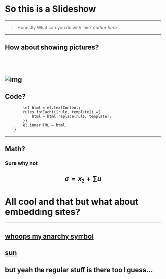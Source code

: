 # So this is a Slideshow
---
> Honestly What can you do with this? <cite>author here</cite>
---

## How about showing pictures? <br><br><br>

![img](https://media2.giphy.com/media/lGrxvmD7YazFS/source.gif)
---
## Code?
``` bind(el){
        let html = el.textContent;
        rules.forEach(([rule, template]) ={
            html = html.replace(rule, template);
        })
        el.innerHTML = html;
    }  
```
---
## Math?
### Sure why not 
$$\sigma = x_2 + \sum u $$
---
# All cool and that but what about embedding sites?
---
[whoops my anarchy symbol](https://www.youtube.com/embed/Ry5URU-Py2Q?autoplay=0&showinfo=0&controls=0)
---
[sun](https://www.google.com/webhp?igu=1)
---
## but yeah the regular stuff is there too I guess...
